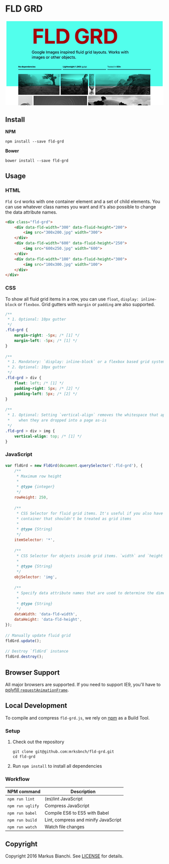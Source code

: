 # FLD GRD
[![fluid grid demo page](/img/thumbnail.png?raw=true)](http://mrksbnch.github.io/fld-grd/)

## Install
**NPM**

```shell
npm install --save fld-grd
```

**Bower**
```shell
bower install --save fld-grd
```

## Usage
### HTML
`Fld Grd` works with one container element and a set of child elements. You can use whatever class names you want and it's also possible to change the data attribute names.

```html
<div class="fld-grd">
    <div data-fld-width="300" data-fluid-height="200">
        <img src="300x200.jpg" width="300">
    </div>
    <div data-fld-width="600" data-fluid-height="250">
        <img src="600x250.jpg" width="600">
    </div>
    <div data-fld-width="100" data-fluid-height="300">
        <img src="100x300.jpg" width="100">
    </div>
</div>
```

### CSS
To show all fluid grid items in a row, you can use `float`, `display: inline-block` or `flexbox`.
Grid gutters with `margin` or `padding` are also supported.

```css
/**
 * 1. Optional: 10px gutter
 */
.fld-grd {
    margin-right: -5px; /* [1] */
    margin-left: -5px; /* [1] */
}

/**
 * 1. Mandatory: `display: inline-block` or a flexbox based grid system do also work
 * 2. Optional: 10px gutter
 */
.fld-grd > div {
    float: left; /* [1] */
    padding-right: 5px; /* [2] */
    padding-left: 5px; /* [2] */
}

/**
 * 1. Optional: Setting `vertical-align` removes the whitespace that appears below `<img>` elements
 *    when they are dropped into a page as-is
 */
.fld-grd > div > img {
    vertical-align: top; /* [1] */
}
```

### JavaScript
```javascript
var fldGrd = new FldGrd(document.querySelector('.fld-grd'), {
    /**
     * Maximum row height
     *
     * @type {integer}
     */
    rowHeight: 250,

    /**
     * CSS Selector for fluid grid items. It's useful if you also have other elements in your
     * container that shouldn't be treated as grid items
     *
     * @type {String}
     */
    itemSelector: '*',

    /**
     * CSS Selector for objects inside grid items. `width` and `height` is applied to this element
     *
     * @type {String}
     */
    objSelector: 'img',

    /**
     * Specify data attribute names that are used to determine the dimensions for each item
     *
     * @type {String}
     */
    dataWidth: 'data-fld-width',
    dataHeight: 'data-fld-height',
});

// Manually update fluid grid
fldGrd.update();

// Destroy `fldGrd` instance
fldGrd.destroy();
```

## Browser Support
All major browsers are supported. If you need to support IE9, you'll have to [polyfill `requestAnimationFrame`](https://gist.github.com/paulirish/1579671).

## Local Development
To compile and compress `fld-grd.js`, we rely on [npm](https://www.npmjs.com/) as a Build Tool.

### Setup
1. Check out the repository

    ```shell
    git clone git@github.com:mrksbnch/fld-grd.git
    cd fld-grd
    ```

2. Run `npm install` to install all dependencies

### Workflow

| NPM command                   | Description                                                      |
| ----------------------------- | ---------------------------------------------------------------- |
| `npm run lint`                | (es)lint JavaScript                                              |
| `npm run uglify`              | Compress JavaScript                                              |
| `npm run babel`               | Compile ES6 to ES5 with Babel                                    |
| `npm run build`               | Lint, compress and minify JavaScript                             |
| `npm run watch`               | Watch file changes                                               |

## Copyright
Copyright 2016 Markus Bianchi. See [LICENSE](https://github.com/mrksbnch/fld-grd/blob/master/LICENSE.md) for details.
